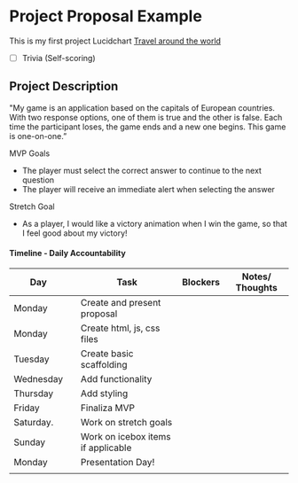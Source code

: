 # Project Proposal Example

This is my first project Lucidchart [Travel around the world](https://lucid.app/lucidchart/634839e7-793d-4712-814f-1e7d426aa1a9/edit?viewport_loc=-68%2C205%2C2441%2C1316%2C0_0&invitationId=inv_4d3bc6c7-d7a2-4dbb-ad3f-5120571a2959)



- [ ] Trivia (Self-scoring)


## Project Description 

"My game is an application based on the capitals of European countries.
With two response options, one of them is true and the other is false.
Each time the participant loses, the game ends and a new one begins.
This game is one-on-one.”

MVP Goals

 * The player must select the correct answer to continue to the next question
 * The player will receive an immediate alert when selecting the answer
 
 Stretch Goal
 
 * As a player, I would like a victory animation when I win the game, so that I feel good about my victory!



#### Timeline - Daily Accountability


| Day        |   | Task                               | Blockers | Notes/ Thoughts |
|------------|---|------------------------------------|----------|-----------------|
| Monday     |   | Create and present proposal        |          |                 |
| Monday     |   | Create html, js, css files         |          |                 |
| Tuesday    |   | Create basic scaffolding           |          |                 |
| Wednesday  |   | Add functionality                  |          |                 |
| Thursday   |   | Add styling                        |          |                 |
| Friday     |   | Finaliza MVP                       |          |                 |
| Saturday.  |   | Work on stretch goals              |          |                 |
| Sunday     |   | Work on icebox items if applicable |          |                 |
| Monday     |   | Presentation Day!                  |          |                 |
|            |                                        |          |                 |